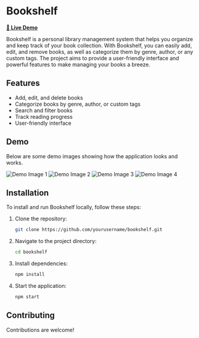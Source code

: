 # Bookshelf

[**🚀 Live Demo**](https://677ec8dc879fefd54146a8b2--bookshelf2314.netlify.app/)

Bookshelf is a personal library management system that helps you organize and keep track of your book collection. With Bookshelf, you can easily add, edit, and remove books, as well as categorize them by genre, author, or any custom tags. The project aims to provide a user-friendly interface and powerful features to make managing your books a breeze.

## Features

- Add, edit, and delete books
- Categorize books by genre, author, or custom tags
- Search and filter books
- Track reading progress
- User-friendly interface

## Demo

Below are some demo images showing how the application looks and works. 

![Demo Image 1](https://drive.google.com/uc?export=view&id=1TtPdBYuQ8FPPmiIr3CPGkFXu8li8h9Z4)
![Demo Image 2](https://drive.google.com/uc?export=view&id=1mURvdoSR-pabmnnBQ6oNeHpMBooR-18t)
![Demo Image 3](https://drive.google.com/uc?export=view&id=1pAK4N4wLiGL0j6jO9v3UFj0qY7vWehI6)
![Demo Image 4](https://drive.google.com/uc?export=view&id=1ox_9Z2kO2i-rXMvRg0qN_JlBdNtBYkx-)



## Installation

To install and run Bookshelf locally, follow these steps:

1. Clone the repository:
    ```bash
    git clone https://github.com/yourusername/bookshelf.git
    ```
2. Navigate to the project directory:
    ```bash
    cd bookshelf
    ```
3. Install dependencies:
    ```bash
    npm install
    ```
4. Start the application:
    ```bash
    npm start
    ```

## Contributing

Contributions are welcome!
